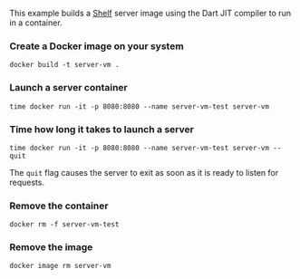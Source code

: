 This example builds a [Shelf] server image using the Dart JIT compiler
to run in a container.

### Create a Docker image on your system

```shell
docker build -t server-vm .
```

### Launch a server container

```shell
time docker run -it -p 8080:8080 --name server-vm-test server-vm
```

### Time how long it takes to launch a server

```shell
time docker run -it -p 8080:8080 --name server-vm-test server-vm --quit
```

The `quit` flag causes the server to exit as soon as it is ready to listen
for requests.

### Remove the container

```shell
docker rm -f server-vm-test
```

### Remove the image

```shell
docker image rm server-vm
```

[Shelf]: https://pub.dev/packages/shelf
